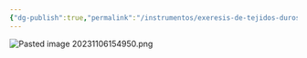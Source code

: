 ```yaml
---
{"dg-publish":true,"permalink":"/instrumentos/exeresis-de-tejidos-duros/material-rotatorio/fresas-de-lindeman-turbina-y-fresa-de-odontoseccion/"}
---
```


![Pasted image 20231106154950.png](/img/user/Cirugia%20Bucal%20I/Medias/Pasted%20image%2020231106154950.png)